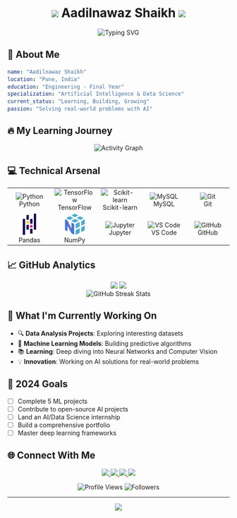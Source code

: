 <h1 align="center">
  <img src="https://media.giphy.com/media/hvRJCLFzcasrR4ia7z/giphy.gif" width="30">
  Aadilnawaz Shaikh
  <img src="https://media.giphy.com/media/hvRJCLFzcasrR4ia7z/giphy.gif" width="30">
</h1>

<p align="center">
  <img src="https://readme-typing-svg.herokuapp.com?font=Fira+Code&size=18&duration=2000&pause=1000&color=00D8FF&center=true&vCenter=true&multiline=true&width=600&height=100&lines=Final+Year+Engineering+Student;AI+%26+Data+Science+Enthusiast;Turning+Data+into+Insights;Building+Tomorrow's+Intelligence" alt="Typing SVG" />
</p>

## 🧠 About Me

```yaml
name: "Aadilnawaz Shaikh"
location: "Pune, India"
education: "Engineering - Final Year"
specialization: "Artificial Intelligence & Data Science"
current_status: "Learning, Building, Growing"
passion: "Solving real-world problems with AI"
```

## 🔥 My Learning Journey

<div align="center">
  <img src="https://github-readme-activity-graph.vercel.app/graph?username=aadilshaikh123&bg_color=0d1117&color=00d8ff&line=00d8ff&point=ffffff&area=true&hide_border=true" alt="Activity Graph" />
</div>

## 💻 Technical Arsenal

<table align="center">
  <tr>
    <td align="center" width="96">
      <img src="https://skillicons.dev/icons?i=python" width="48" height="48" alt="Python" />
      <br>Python
    </td>
    <td align="center" width="96">
      <img src="https://skillicons.dev/icons?i=tensorflow" width="48" height="48" alt="TensorFlow" />
      <br>TensorFlow
    </td>
    <td align="center" width="96">
      <img src="https://upload.wikimedia.org/wikipedia/commons/0/05/Scikit_learn_logo_small.svg" width="48" height="48" alt="Scikit-learn" />
      <br>Scikit-learn
    </td>
    <td align="center" width="96">
      <img src="https://skillicons.dev/icons?i=mysql" width="48" height="48" alt="MySQL" />
      <br>MySQL
    </td>
    <td align="center" width="96">
      <img src="https://skillicons.dev/icons?i=git" width="48" height="48" alt="Git" />
      <br>Git
    </td>
  </tr>
  <tr>
    <td align="center" width="96">
      <img src="https://raw.githubusercontent.com/devicons/devicon/master/icons/pandas/pandas-original.svg" width="48" height="48" alt="Pandas" />
      <br>Pandas
    </td>
    <td align="center" width="96">
      <img src="https://raw.githubusercontent.com/devicons/devicon/master/icons/numpy/numpy-original.svg" width="48" height="48" alt="NumPy" />
      <br>NumPy
    </td>
    <td align="center" width="96">
      <img src="https://skillicons.dev/icons?i=jupyter" width="48" height="48" alt="Jupyter" />
      <br>Jupyter
    </td>
    <td align="center" width="96">
      <img src="https://skillicons.dev/icons?i=vscode" width="48" height="48" alt="VS Code" />
      <br>VS Code
    </td>
    <td align="center" width="96">
      <img src="https://skillicons.dev/icons?i=github" width="48" height="48" alt="GitHub" />
      <br>GitHub
    </td>
  </tr>
</table>

## 📈 GitHub Analytics

<div align="center">
  <img height="180em" src="https://github-readme-stats.vercel.app/api?username=aadilshaikh123&show_icons=true&theme=radical&include_all_commits=true&count_private=true"/>
  <img height="180em" src="https://github-readme-stats.vercel.app/api/top-langs/?username=aadilshaikh123&layout=compact&langs_count=8&theme=radical"/>
</div>

<div align="center">
  <img src="https://github-readme-streak-stats.herokuapp.com/?user=aadilshaikh123&theme=radical&hide_border=false" alt="GitHub Streak Stats" />
</div>

## 🚀 What I'm Currently Working On

- 🔍 **Data Analysis Projects**: Exploring interesting datasets
- 🤖 **Machine Learning Models**: Building predictive algorithms
- 📚 **Learning**: Deep diving into Neural Networks and Computer Vision
- 💡 **Innovation**: Working on AI solutions for real-world problems

## 🎯 2024 Goals

- [ ] Complete 5 ML projects
- [ ] Contribute to open-source AI projects
- [ ] Land an AI/Data Science internship
- [ ] Build a comprehensive portfolio
- [ ] Master deep learning frameworks

## 🌐 Connect With Me

<p align="center">
  <a href="https://linkedin.com/in/your-profile">
    <img src="https://img.shields.io/badge/-LinkedIn-0077B5?style=for-the-badge&logo=Linkedin&logoColor=white"/>
  </a>
  <a href="https://twitter.com/aadilwho">
    <img src="https://img.shields.io/badge/-Twitter-1DA1F2?style=for-the-badge&logo=Twitter&logoColor=white"/>
  </a>
  <a href="mailto:your-email@gmail.com">
    <img src="https://img.shields.io/badge/-Gmail-D14836?style=for-the-badge&logo=Gmail&logoColor=white"/>
  </a>
  <a href="your-portfolio-url">
    <img src="https://img.shields.io/badge/-Portfolio-000000?style=for-the-badge&logo=About.me&logoColor=white"/>
  </a>
</p>

<div align="center">
  
![Profile Views](https://komarev.com/ghpvc/?username=aadilshaikh123&color=brightgreen&style=flat-square)
![Followers](https://img.shields.io/github/followers/aadilshaikh123?label=Followers&style=social)

</div>

---

<div align="center">
  <img src="https://capsule-render.vercel.app/api?type=waving&color=gradient&height=60&section=footer"/>
</div>
